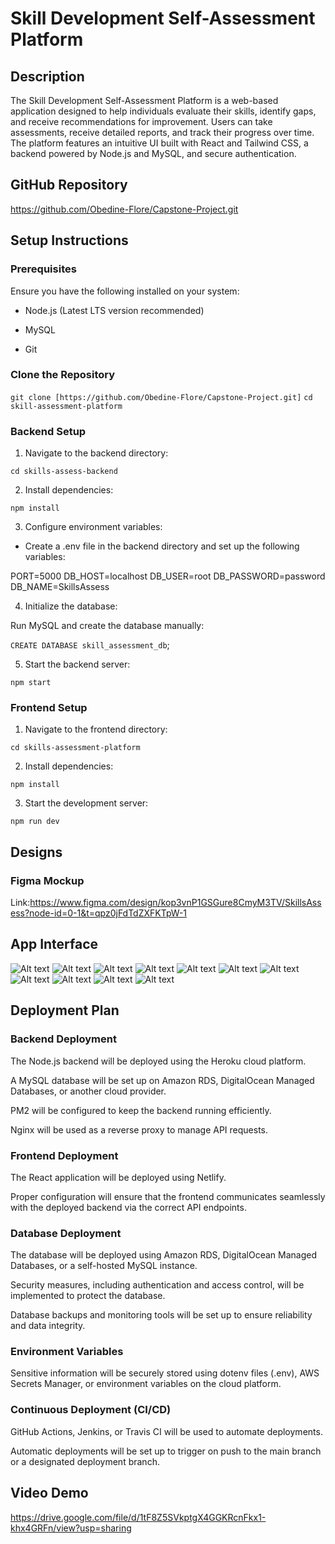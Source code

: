# Skill Development Self-Assessment Platform

## Description

The Skill Development Self-Assessment Platform is a web-based application designed to help individuals evaluate their skills, identify gaps, and receive recommendations for improvement. Users can take assessments, receive detailed reports, and track their progress over time. The platform features an intuitive UI built with React and Tailwind CSS, a backend powered by Node.js and MySQL, and secure authentication.

## GitHub Repository

https://github.com/Obedine-Flore/Capstone-Project.git

## Setup Instructions

### Prerequisites

Ensure you have the following installed on your system:

* Node.js (Latest LTS version recommended)

* MySQL

* Git

### Clone the Repository

`git clone [https://github.com/Obedine-Flore/Capstone-Project.git]`
`cd skill-assessment-platform`

### Backend Setup

1. Navigate to the backend directory:

`cd skills-assess-backend`

2. Install dependencies:

`npm install`

3. Configure environment variables:

* Create a .env file in the backend directory and set up the following variables:


PORT=5000
DB_HOST=localhost
DB_USER=root
DB_PASSWORD=password
DB_NAME=SkillsAssess

4. Initialize the database:

Run MySQL and create the database manually:

`CREATE DATABASE skill_assessment_db`;

5. Start the backend server:

`npm start`

### Frontend Setup

1. Navigate to the frontend directory:

`cd skills-assessment-platform`

2. Install dependencies:

`npm install`

3. Start the development server:

`npm run dev`

## Designs
### Figma Mockup

Link:https://www.figma.com/design/kop3vnP1GSGure8CmyM3TV/SkillsAssess?node-id=0-1&t=qpz0jFdTdZXFKTpW-1

## App Interface

![Alt text](skill-assessment-platform/assets/app-interface-screenshots/SkillsAssessLanding.png)
![Alt text](skill-assessment-platform/assets/app-interface-screenshots/SkillsAssessContact)
![Alt text](skill-assessment-platform/assets/app-interface-screenshots/SkillsAssessLogin.png)
![Alt text](skill-assessment-platform/assets/app-interface-screenshots/SkillsAssessDashboard.png)
![Alt text](skill-assessment-platform/assets/app-interface-screenshots/SkillsAssessAssessments.png)
![Alt text](skill-assessment-platform/assets/app-interface-screenshots/SkillsAssessBlog.png)
![Alt text](skill-assessment-platform/assets/app-interface-screenshots/SkillsAssessProfile.png)
![Alt text](skill-assessment-platform/assets/app-interface-screenshots/SkillsAssessQuestions.png)
![Alt text](skill-assessment-platform/assets/app-interface-screenshots/SkillsAssessReport.png)
![Alt text](skill-assessment-platform/assets/app-interface-screenshots/Database.png)
![Alt text](skill-assessment-platform/assets/app-interface-screenshots/SkillsAssess_System%20Architecture.drawio.png)

## Deployment Plan
### Backend Deployment
The Node.js backend will be deployed using the Heroku cloud platform.

A MySQL database will be set up on Amazon RDS, DigitalOcean Managed Databases, or another cloud provider.

PM2 will be configured to keep the backend running efficiently.

Nginx will be used as a reverse proxy to manage API requests.

### Frontend Deployment
The React application will be deployed using Netlify.

Proper configuration will ensure that the frontend communicates seamlessly with the deployed backend via the correct API endpoints.

### Database Deployment
The database will be deployed using Amazon RDS, DigitalOcean Managed Databases, or a self-hosted MySQL instance.

Security measures, including authentication and access control, will be implemented to protect the database.

Database backups and monitoring tools will be set up to ensure reliability and data integrity.

### Environment Variables
Sensitive information will be securely stored using dotenv files (.env), AWS Secrets Manager, or environment variables on the cloud platform.

### Continuous Deployment (CI/CD)
GitHub Actions, Jenkins, or Travis CI will be used to automate deployments.

Automatic deployments will be set up to trigger on push to the main branch or a designated deployment branch.

## Video Demo

https://drive.google.com/file/d/1tF8Z5SVkptgX4GGKRcnFkx1-khx4GRFn/view?usp=sharing

